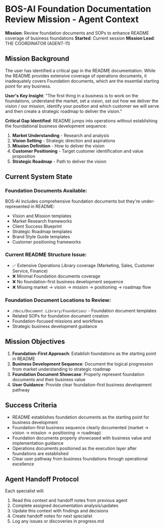 # BOS-AI Foundation Documentation Review Mission - Agent Context

**Mission**: Review foundation documents and SOPs to enhance README coverage of business foundations
**Started**: Current session
**Mission Lead**: THE COORDINATOR (AGENT-11)

## Mission Background

The user has identified a critical gap in the README documentation. While the README provides extensive coverage of operations documents, it inadequately covers Foundation documents, which are the essential starting point for any business. 

**User's Key Insight**: "The first thing in a business is to work on the foundations, understand the market, set a vision, set out how we deliver the vision / our mission, identify your position and which customer we will serve and then create a strategic roadmap to deliver the vision."

**Critical Gap Identified**: README jumps into operations without establishing the foundational business development sequence:
1. **Market Understanding** - Research and analysis
2. **Vision Setting** - Strategic direction and aspirations  
3. **Mission Definition** - How to deliver the vision
4. **Customer Positioning** - Target customer identification and value proposition
5. **Strategic Roadmap** - Path to deliver the vision

## Current System State

### Foundation Documents Available:
BOS-AI includes comprehensive foundation documents but they're under-represented in README:
- Vision and Mission templates
- Market Research frameworks  
- Client Success Blueprint
- Strategic Roadmap templates
- Brand Style Guide templates
- Customer positioning frameworks

### Current README Structure Issue:
- ✅ Extensive Operations Library coverage (Marketing, Sales, Customer Service, Finance)
- ❌ Minimal Foundation documents coverage
- ❌ No foundation-first business development sequence
- ❌ Missing market → vision → mission → positioning → roadmap flow

### Foundation Document Locations to Review:
- `/docs/Document Library/Foundation/` - Foundation document templates
- Related SOPs for foundation document creation
- Foundation-focused missions and workflows
- Strategic business development guidance

## Mission Objectives

1. **Foundation-First Approach**: Establish foundations as the starting point in README
2. **Business Development Sequence**: Document the logical progression from market understanding to strategic roadmap
3. **Foundation Document Showcase**: Properly represent foundation documents and their business value
4. **User Guidance**: Provide clear foundation-first business development pathway

## Success Criteria

- README establishes foundation documents as the starting point for business development
- Foundation-first business sequence clearly documented (market → vision → mission → positioning → roadmap)
- Foundation documents properly showcased with business value and implementation guidance
- Operations documents positioned as the execution layer after foundations are established
- Clear user pathway from business foundations through operational excellence

## Agent Handoff Protocol

Each specialist will:
1. Read this context and handoff notes from previous agent
2. Complete assigned documentation analysis/updates
3. Update this context with findings and decisions
4. Create handoff notes for next specialist
5. Log any issues or discoveries in progress.md